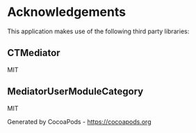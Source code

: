 # Acknowledgements
This application makes use of the following third party libraries:

## CTMediator

MIT


## MediatorUserModuleCategory

MIT

Generated by CocoaPods - https://cocoapods.org
